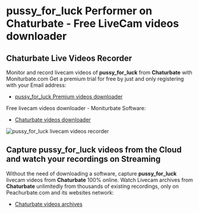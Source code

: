 # pussy_for_luck Performer on Chaturbate - Free LiveCam videos downloader

## Chaturbate Live Videos Recorder

Monitor and record livecam videos of **pussy_for_luck** from **Chaturbate** with Moniturbate.com
Get a premium trial for free by just and only registering with your Email address:
* [pussy_for_luck Premium videos downloader](https://moniturbate.com/request-demo-licence-key.html)

Free livecam videos downloader - Moniturbate Software:
* [Chaturbate videos downloader](https://moniturbate.com/moniturbate-download-software.html)

![pussy_for_luck livecam videos recorder](https://peachurnet.com/templates/moniturbate-software.png)


## Capture pussy_for_luck videos from the Cloud and watch your recordings on Streaming

Without the need of downloading a software, capture **pussy_for_luck** livecam videos from **Chaturbate** 100% online.
Watch Livecam archives from **Chaturbate** unlimitedly from thousands of existing recordings, only on Peachurbate.com and its websites network:
* [Chaturbate videos archives](https://peachurnet.com/)